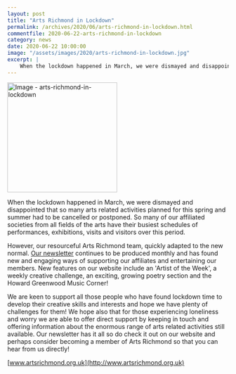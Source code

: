 ```yaml
---
layout: post
title: "Arts Richmond in Lockdown"
permalink: /archives/2020/06/arts-richmond-in-lockdown.html
commentfile: 2020-06-22-arts-richmond-in-lockdown
category: news
date: 2020-06-22 10:00:00
image: "/assets/images/2020/arts-richmond-in-lockdown.jpg"
excerpt: |
    When the lockdown happened in March, we were dismayed and disappointed that so many arts related activities planned for this spring and summer had to be cancelled or postponed.  So many of our affiliated societies from all fields of the arts have their busiest schedules of performances, exhibitions, visits and visitors over this period.
---
```

<a href="/assets/images/2020/arts-richmond-in-lockdown.jpg" title="Click for a larger image"><img src="/assets/images/2020/arts-richmond-in-lockdown-thumb.jpg" width="250" alt="Image - arts-richmond-in-lockdown"  class="photo right"/></a>


When the lockdown happened in March, we were dismayed and disappointed that so many arts related activities planned for this spring and summer had to be cancelled or postponed.  So many of our affiliated societies from all fields of the arts have their busiest schedules of performances, exhibitions, visits and visitors over this period.

However, our resourceful Arts Richmond team, quickly adapted to the new normal. [Our newsletter](http://www.artsrichmond.org.uk/docs/newsletter/JulyNewsletter.pdf) continues to be produced monthly and has found new and engaging ways of supporting our affiliates and entertaining our members. New features on our website include an 'Artist of the Week', a weekly creative challenge, an exciting, growing poetry section and the Howard Greenwood Music Corner!

We are keen to support all those people who have found lockdown time to develop their creative skills and interests and hope we have plenty of challenges for them! We hope also that for those experiencing loneliness and worry we are able to offer direct support by keeping in touch and offering information about the enormous range of arts related activities still available. Our newsletter has it all so do check it out on our website and perhaps consider becoming a member of Arts Richmond so that you can hear from us directly!

[www.artsrichmond.org.uk](http://www.artsrichmond.org.uk)
